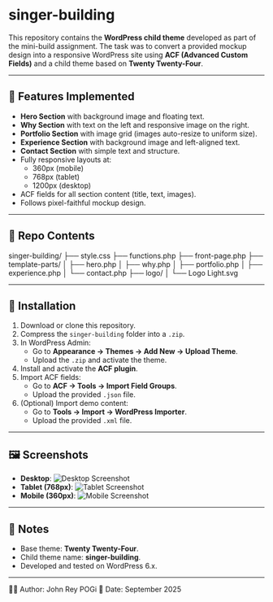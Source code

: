 # singer-building
This repository contains the **WordPress child theme** developed as part of the mini-build assignment.
The task was to convert a provided mockup design into a responsive WordPress site using **ACF (Advanced Custom Fields)** and a child theme based on **Twenty Twenty-Four**.

---

## 🚀 Features Implemented
- **Hero Section** with background image and floating text.
- **Why Section** with text on the left and responsive image on the right.
- **Portfolio Section** with image grid (images auto-resize to uniform size).
- **Experience Section** with background image and left-aligned text.
- **Contact Section** with simple text and structure.
- Fully responsive layouts at:
  - 360px (mobile)
  - 768px (tablet)
  - 1200px (desktop)
- ACF fields for all section content (title, text, images).
- Follows pixel-faithful mockup design.

---

## 📂 Repo Contents
singer-building/
├── style.css
├── functions.php
├── front-page.php
├── template-parts/
│ ├── hero.php
│ ├── why.php
│ ├── portfolio.php
│ ├── experience.php
│ └── contact.php
├── logo/
│ └── Logo Light.svg

---

## 🔧 Installation
1. Download or clone this repository.
2. Compress the `singer-building` folder into a `.zip`.
3. In WordPress Admin:
   - Go to **Appearance → Themes → Add New → Upload Theme**.
   - Upload the `.zip` and activate the theme.
4. Install and activate the **ACF plugin**.
5. Import ACF fields:
   - Go to **ACF → Tools → Import Field Groups**.
   - Upload the provided `.json` file.
6. (Optional) Import demo content:
   - Go to **Tools → Import → WordPress Importer**.
   - Upload the provided `.xml` file.

---

## 🖼️ Screenshots
- **Desktop**: ![Desktop Screenshot](https://github.com/JohnRey-POGI/singer-building/blob/main/screenshots/singer-building.local_(Desktop).png)
- **Tablet (768px)**: ![Tablet Screenshot](https://github.com/JohnRey-POGI/singer-building/blob/main/screenshots/singer-building.local_(Tablet).png)
- **Mobile (360px)**: ![Mobile Screenshot](https://github.com/JohnRey-POGI/singer-building/blob/main/screenshots/singer-building.local_(Mobile).png)

---

## 📜 Notes
- Base theme: **Twenty Twenty-Four**.  
- Child theme name: **singer-building**.  
- Developed and tested on WordPress 6.x.  

---

👨‍💻 Author: John Rey POGi
📅 Date: September 2025
